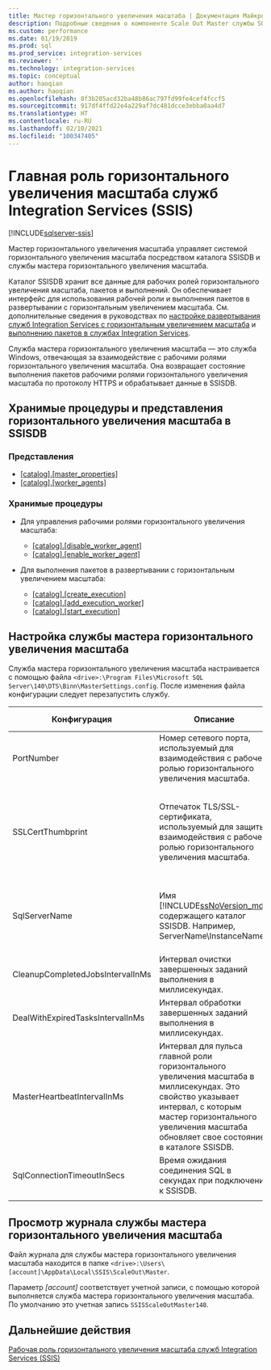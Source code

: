 ```yaml
---
title: Мастер горизонтального увеличения масштаба | Документация Майкрософт
description: Подробные сведения о компоненте Scale Out Master службы SQL Server Integration Services (SSIS) Scale Out Master.
ms.custom: performance
ms.date: 01/19/2019
ms.prod: sql
ms.prod_service: integration-services
ms.reviewer: ''
ms.technology: integration-services
ms.topic: conceptual
author: haoqian
ms.author: haoqian
ms.openlocfilehash: 8f3b205acd32ba48b86ac797fd99fe4cef4fccf5
ms.sourcegitcommit: 917df4ffd22e4a229af7dc481dcce3ebba0aa4d7
ms.translationtype: HT
ms.contentlocale: ru-RU
ms.lasthandoff: 02/10/2021
ms.locfileid: "100347405"
---
```

# <a name="integration-services-ssis-scale-out-master"></a>Главная роль горизонтального увеличения масштаба служб Integration Services (SSIS)

[!INCLUDE[sqlserver-ssis](../../includes/applies-to-version/sqlserver-ssis.md)]



Мастер горизонтального увеличения масштаба управляет системой горизонтального увеличения масштаба посредством каталога SSISDB и службы мастера горизонтального увеличения масштаба. 

Каталог SSISDB хранит все данные для рабочих ролей горизонтального увеличения масштаба, пакетов и выполнений. Он обеспечивает интерфейс для использования рабочей роли и выполнения пакетов в развертывании с горизонтальным увеличением масштаба. См. дополнительные сведения в руководствах по [ настройке развертывания служб Integration Services с горизонтальным увеличением масштаба](walkthrough-set-up-integration-services-scale-out.md) и [выполнению пакетов в службах Integration Services](run-packages-in-integration-services-ssis-scale-out.md).

Служба мастера горизонтального увеличения масштаба — это служба Windows, отвечающая за взаимодействие с рабочими ролями горизонтального увеличения масштаба. Она возвращает состояние выполнения пакетов рабочими ролями горизонтального увеличения масштаба по протоколу HTTPS и обрабатывает данные в SSISDB. 

## <a name="scale-out-views-and-stored-procedures-in-ssisdb"></a>Хранимые процедуры и представления горизонтального увеличения масштаба в SSISDB

### <a name="views"></a>Представления

- [[catalog].[master_properties]](../../integration-services/system-views/catalog-master-properties-ssisdb-database.md)
- [[catalog].[worker_agents]](../../integration-services/system-views/catalog-worker-agents-ssisdb-database.md)

### <a name="stored-procedures"></a>Хранимые процедуры

- Для управления рабочими ролями горизонтального увеличения масштаба:
    - [[catalog].[disable_worker_agent]](../../integration-services/system-stored-procedures/catalog-disable-worker-agent-ssisdb-database.md)
    - [[catalog].[enable_worker_agent]](../../integration-services/system-stored-procedures/catalog-enable-worker-agent-ssisdb-database.md)

- Для выполнения пакетов в развертывании с горизонтальным увеличением масштаба:
    - [[catalog].[create_execution]](../../integration-services/system-stored-procedures/catalog-create-execution-ssisdb-database.md)
    - [[catalog].[add_execution_worker]](../../integration-services/system-stored-procedures/catalog-add-execution-worker-ssisdb-database.md)
    - [[catalog].[start_execution]](../../integration-services/system-stored-procedures/catalog-start-execution-ssisdb-database.md)

## <a name="configure-the-scale-out-master-service"></a>Настройка службы мастера горизонтального увеличения масштаба

Служба мастера горизонтального увеличения масштаба настраивается с помощью файла `<drive>:\Program Files\Microsoft SQL Server\140\DTS\Binn\MasterSettings.config`. После изменения файла конфигурации следует перезапустить службу.


|Конфигурация  |Описание  |Значение по умолчанию  |
|---------|---------|---------|
|PortNumber|Номер сетевого порта, используемый для взаимодействия с рабочей ролью горизонтального увеличения масштаба.|8391|
|SSLCertThumbprint|Отпечаток TLS/SSL-сертификата, используемый для защиты взаимодействия с рабочей ролью горизонтального увеличения масштаба.|Отпечаток TLS/SSL-сертификата, указанный во время установки главной роли горизонтального увеличения масштаба|
|SqlServerName|Имя [!INCLUDE[ssNoVersion_md](../../includes/ssnoversion-md.md)], содержащего каталог SSISDB. Например, ServerName\\InstanceName.|Имя SQL Server, устанавливаемого вместе с мастером горизонтального увеличения масштаба.|
|CleanupCompletedJobsIntervalInMs|Интервал очистки завершенных заданий выполнения в миллисекундах.|43200000|
|DealWithExpiredTasksIntervalInMs|Интервал обработки завершенных заданий выполнения в миллисекундах.|300000|
|MasterHeartbeatIntervalInMs|Интервал для пульса главной роли горизонтального увеличения масштаба в миллисекундах. Это свойство указывает интервал, с которым мастер горизонтального увеличения масштаба обновляет свое состояние в каталоге SSISDB.|30 000|
|SqlConnectionTimeoutInSecs|Время ожидания соединения SQL в секундах при подключении к SSISDB.|15|
||||    

## <a name="view-the-scale-out-master-service-log"></a>Просмотр журнала службы мастера горизонтального увеличения масштаба

Файл журнала для службы мастера горизонтального увеличения масштаба находится в папке `<drive>:\Users\[account]\AppData\Local\SSIS\ScaleOut\Master`. 

Параметр *[account]* соответствует учетной записи, с помощью которой выполняется служба мастера горизонтального увеличения масштаба. По умолчанию это учетная запись `SSISScaleOutMaster140`.

## <a name="next-steps"></a>Дальнейшие действия

[Рабочая роль горизонтального увеличения масштаба служб Integration Services (SSIS)](integration-services-ssis-scale-out-worker.md)
